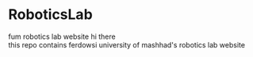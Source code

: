 # RoboticsLab
fum robotics lab website
hi there  
this repo contains ferdowsi university of mashhad's robotics lab website
